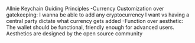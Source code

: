 Allnie Keychain
Guiding Principles
-Currency Customization over gatekeeping: I wanna be able to add any cryptocurrency I want vs having a central party dictate what currency gets added
-Function over aesthetic:
The wallet should be functional, friendly enough for advanced users. Aesthetics are designed by the open source community
